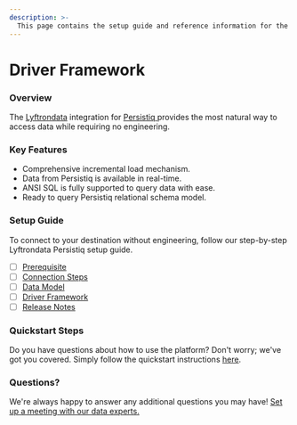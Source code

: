 ```yaml
---
description: >-
  This page contains the setup guide and reference information for the Persistiq source connector.
---
```


# Driver Framework

### Overview

The [Lyftrondata](https://www.lyftrondata.com/) integration for [Persistiq](https://www.lyftrondata.com/integration/persistiq/)[ ](https://www.lyftrondata.com/integration/persistiq/)provides the most natural way to access data while requiring no engineering.

### Key Features

* Comprehensive incremental load mechanism.
* Data from Persistiq is available in real-time.&#x20;
* ANSI SQL is fully supported to query data with ease.
* Ready to query Persistiq relational schema model.

### Setup Guide

To connect to your destination without engineering, follow our step-by-step Lyftrondata Persistiq setup guide.

* [ ] [Prerequisite](../../marketing-analytics/persistiq/prerequisite.md)
* [ ] [Connection Steps](../../marketing-analytics/persistiq/connection-steps.md)
* [ ] [Data Model](../../marketing-analytics/persistiq/data-model/)
* [ ] [Driver Framework](../../marketing-analytics/persistiq/driver-framework/)
* [ ] [Release Notes](../../marketing-analytics/persistiq/release-notes.md)

### Quickstart Steps

Do you have questions about how to use the platform? Don't worry; we've got you covered. Simply follow the quickstart instructions [here](../../../quickstart-steps.md).

### Questions? <a href="#questions" id="questions"></a>

We're always happy to answer any additional questions you may have! [Set up a meeting with our data experts.](https://www.lyftrondata.com/book-a-meeting/)


